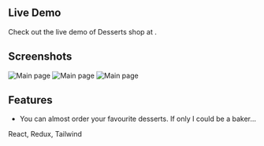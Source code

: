 ## Live Demo
Check out the live demo of Desserts shop at .

## Screenshots
![Main page](https://imgur.com/YE3gzNq.png)
![Main page](https://imgur.com/V928PG7.png)
![Main page](https://imgur.com/q6dQyiz.png)

## Features

- You can almost order your favourite desserts. If only I could be a baker...

React, Redux, Tailwind
